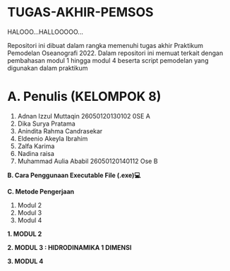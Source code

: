 # TUGAS-AKHIR-PEMSOS
HALOOO...HALLOOOOO...

Repositori ini dibuat dalam rangka memenuhi tugas akhir Praktikum Pemodelan Oseanografi 2022. Dalam repositori ini memuat terkait dengan pembahasan modul 1 hingga modul 4 beserta script pemodelan yang digunakan dalam praktikum


# A. Penulis (KELOMPOK 8)
1. Adnan Izzul Muttaqin    26050120130102 0SE A
2. Dika Surya Pratama
3. Anindita Rahma Candrasekar
4. Eldeenio Akeyla Ibrahim
5. Zalfa Karima
6. Nadina raisa
7. Muhammad Aulia Ababil 26050120140112 Ose B

**B. Cara Penggunaan Executable File (.exe)💻**

**C. Metode Pengerjaan**
1. Modul 2
2. Modul 3
3. Modul 4

**1. MODUL 2**

**2. MODUL 3 : HIDRODINAMIKA 1 DIMENSI**


**3. MODUL 4**

